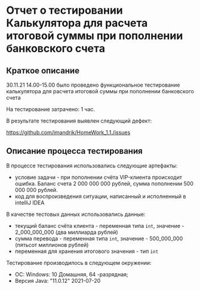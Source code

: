 # Отчет о тестировании Калькулятора для расчета итоговой суммы при пополнении банковского счета #

## Краткое описание ##

30.11.21 14.00-15.00 было проведено функциональное тестирование калькулятора для расчета итоговой суммы при пополнении банковского счета

На тестирование затрачено: 1 час.

В результате тестирования выявлен следующий дефект:

https://github.com/imandrik/HomeWork_1.1./issues

## Описание процесса тестирования ##

В процессе тестирования использовались следующие артефакты:

- условие задачи - при пополнении счёта VIP-клиента происходит ошибка. Баланс счета 2 000 000 000 рублей, сумма пополнении 500 000 000 рублей.
- код для воспроизведения ситуации, написанный и исполненный в intelliJ IDEA

В качестве тестовых данных использовались данные:

- текущий баланс счёта клиента - переменная типа ` int `, значение - 2_000_000_000 (два миллиарда рублей)
- сумма перевода - переменная типа ` int `, значение - 500_000_000 (пятьсот миллионов рублей)
- переменная для хранения итогового значения - тип ` int `

Тестирование производилось в следующем окружении:

 - ОС: Windows: 10 Домашняя, 64 -разрядная;
 - Версия Java: "11.0.12" 2021-07-20

